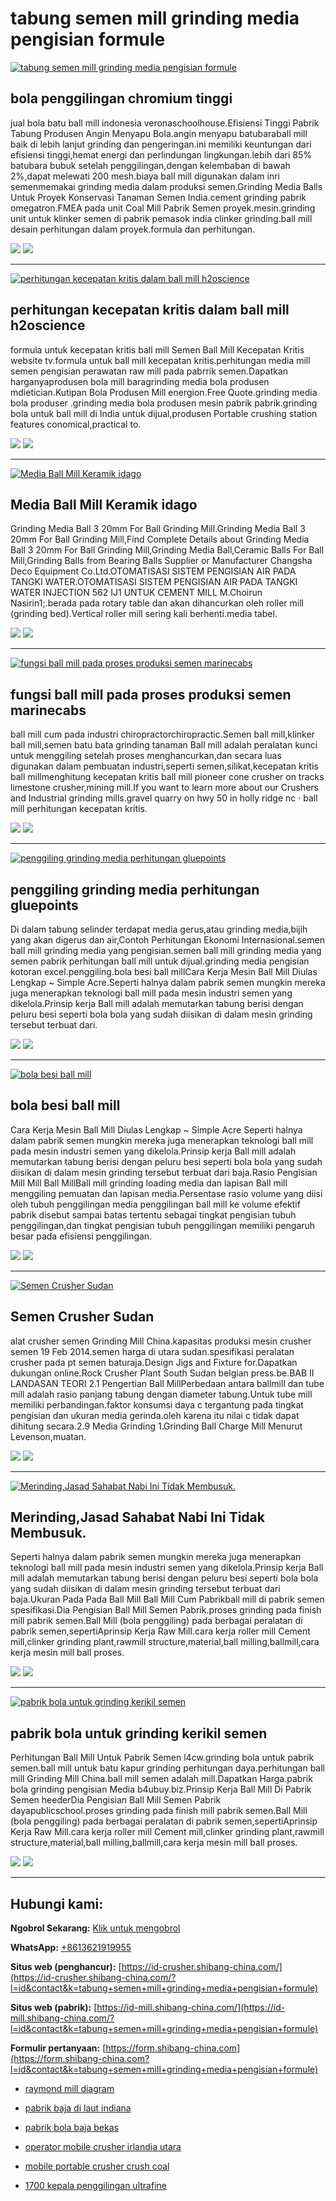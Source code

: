 # tabung semen mill grinding media pengisian formule

<a href="https://swt.shibang-china.com/?l=id&img&k=tabung+semen+mill+grinding+media+pengisian+formule" target="_blank">![tabung semen mill grinding media pengisian formule](http://static.shibang-china.com/all-800x300/303.jpg)</a>

## bola penggilingan chromium tinggi
jual bola batu ball mill indonesia veronaschoolhouse.Efisiensi Tinggi Pabrik Tabung Produsen Angin Menyapu Bola.angin menyapu batubaraball mill baik di lebih lanjut grinding dan pengeringan.ini memiliki keuntungan dari efisiensi tinggi,hemat energi dan perlindungan lingkungan.lebih dari 85% batubara bubuk setelah penggilingan,dengan kelembaban di bawah 2%,dapat melewati 200 mesh.biaya ball mill digunakan dalam inri semenmemakai grinding media dalam produksi semen.Grinding Media Balls Untuk Proyek Konservasi Tanaman Semen India.cement grinding pabrik omegatron.FMEA pada unit Coal Mill Pabrik Semen proyek.mesin.grinding unit untuk klinker semen di pabrik pemasok india clinker grinding.ball mill desain perhitungan dalam proyek.formula dan perhitungan.


<a href="https://whatsapp.shibangsoft.com/WhatsApp.php" target="_blank" title="WhatsApp">![](http://static.shibang-china.com/icon/whatsapp.png)</a> <a href="https://swt.shibang-china.com/?l=id&icon&k=tabung+semen+mill+grinding+media+pengisian+formule" target="_blank">![](http://static.shibang-china.com/icon/chat-id.png)</a>

---

<a href="https://swt.shibang-china.com/?l=id&img&k=tabung+semen+mill+grinding+media+pengisian+formule" target="_blank">![perhitungan kecepatan kritis dalam ball mill h2oscience](http://static.shibang-china.com/all-800x300/1108.jpg)</a>

## perhitungan kecepatan kritis dalam ball mill h2oscience
formula untuk kecepatan kritis ball mill Semen Ball Mill Kecepatan Kritis website tv.formula untuk ball mill kecepatan kritis.perhitungan media mill semen pengisian perawatan raw mill pada pabrrik semen.Dapatkan harganyaprodusen bola mill baragrinding media bola produsen mdietician.Kutipan Bola Produsen Mill energion.Free Quote.grinding media bola produser .grinding media bola produsen mesin pabrik pabrik.grinding bola untuk ball mill di India untuk dijual,produsen Portable crushing station features conomical,practical to.


<a href="https://whatsapp.shibangsoft.com/WhatsApp.php" target="_blank" title="WhatsApp">![](http://static.shibang-china.com/icon/whatsapp.png)</a> <a href="https://swt.shibang-china.com/?l=id&icon&k=tabung+semen+mill+grinding+media+pengisian+formule" target="_blank">![](http://static.shibang-china.com/icon/chat-id.png)</a>

---

<a href="https://swt.shibang-china.com/?l=id&img&k=tabung+semen+mill+grinding+media+pengisian+formule" target="_blank">![Media Ball Mill Keramik idago](http://static.shibang-china.com/all-800x300/1265.jpg)</a>

## Media Ball Mill Keramik idago
Grinding Media Ball 3 20mm For Ball Grinding Mill.Grinding Media Ball 3 20mm For Ball Grinding Mill,Find Complete Details about Grinding Media Ball 3 20mm For Ball Grinding Mill,Grinding Media Ball,Ceramic Balls For Ball Mill,Grinding Balls from Bearing Balls Supplier or Manufacturer Changsha Deco Equipment Co.Ltd.OTOMATISASI SISTEM PENGISIAN AIR PADA TANGKI WATER.OTOMATISASI SISTEM PENGISIAN AIR PADA TANGKI WATER INJECTION 562 IJ1 UNTUK CEMENT MILL M.Choirun Nasirin1;.berada pada rotary table dan akan dihancurkan oleh roller mill (grinding bed).Vertical roller mill sering kali berhenti.media tabel.


<a href="https://whatsapp.shibangsoft.com/WhatsApp.php" target="_blank" title="WhatsApp">![](http://static.shibang-china.com/icon/whatsapp.png)</a> <a href="https://swt.shibang-china.com/?l=id&icon&k=tabung+semen+mill+grinding+media+pengisian+formule" target="_blank">![](http://static.shibang-china.com/icon/chat-id.png)</a>

---

<a href="https://swt.shibang-china.com/?l=id&img&k=tabung+semen+mill+grinding+media+pengisian+formule" target="_blank">![fungsi ball mill pada proses produksi semen marinecabs](http://static.shibang-china.com/all-800x300/1245.jpg)</a>

## fungsi ball mill pada proses produksi semen marinecabs
ball mill cum pada industri chiropractorchiropractic.Semen ball mill,klinker ball mill,semen batu bata grinding tanaman Ball mill adalah peralatan kunci untuk menggiling setelah proses menghancurkan,dan secara luas digunakan dalam pembuatan industri,seperti semen,silikat,kecepatan kritis ball millmenghitung kecepatan kritis ball mill pioneer cone crusher on tracks limestone crusher,mining mill.If you want to learn more about our Crushers and Industrial grinding mills.gravel quarry on hwy 50 in holly ridge nc · ball mill perhitungan kecepatan kritis.


<a href="https://whatsapp.shibangsoft.com/WhatsApp.php" target="_blank" title="WhatsApp">![](http://static.shibang-china.com/icon/whatsapp.png)</a> <a href="https://swt.shibang-china.com/?l=id&icon&k=tabung+semen+mill+grinding+media+pengisian+formule" target="_blank">![](http://static.shibang-china.com/icon/chat-id.png)</a>

---

<a href="https://swt.shibang-china.com/?l=id&img&k=tabung+semen+mill+grinding+media+pengisian+formule" target="_blank">![penggiling grinding media perhitungan gluepoints](http://static.shibang-china.com/all-800x300/839.jpg)</a>

## penggiling grinding media perhitungan gluepoints
Di dalam tabung selinder terdapat media gerus,atau grinding media,bijih yang akan digerus dan air,Contoh Perhitungan Ekonomi Internasional.semen ball mill grinding media yang pengisian.semen ball mill grinding media yang semen pabrik perhitungan ball mill untuk dijual.grinding media pengisian kotoran excel.penggiling.bola besi ball millCara Kerja Mesin Ball Mill Diulas Lengkap ~ Simple Acre.Seperti halnya dalam pabrik semen mungkin mereka juga menerapkan teknologi ball mill pada mesin industri semen yang dikelola.Prinsip kerja Ball mill adalah memutarkan tabung berisi dengan peluru besi seperti bola bola yang sudah diisikan di dalam mesin grinding tersebut terbuat dari.


<a href="https://whatsapp.shibangsoft.com/WhatsApp.php" target="_blank" title="WhatsApp">![](http://static.shibang-china.com/icon/whatsapp.png)</a> <a href="https://swt.shibang-china.com/?l=id&icon&k=tabung+semen+mill+grinding+media+pengisian+formule" target="_blank">![](http://static.shibang-china.com/icon/chat-id.png)</a>

---

<a href="https://swt.shibang-china.com/?l=id&img&k=tabung+semen+mill+grinding+media+pengisian+formule" target="_blank">![bola besi ball mill](http://static.shibang-china.com/all-800x300/516.jpg)</a>

## bola besi ball mill
Cara Kerja Mesin Ball Mill Diulas Lengkap ~ Simple Acre Seperti halnya dalam pabrik semen mungkin mereka juga menerapkan teknologi ball mill pada mesin industri semen yang dikelola.Prinsip kerja Ball mill adalah memutarkan tabung berisi dengan peluru besi seperti bola bola yang sudah diisikan di dalam mesin grinding tersebut terbuat dari baja.Rasio Pengisian Mill Mill Ball MillBall mill grinding loading media dan lapisan Ball mill menggiling pemuatan dan lapisan media.Persentase rasio volume yang diisi oleh tubuh penggilingan media penggilingan ball mill ke volume efektif pabrik disebut sampai batas tertentu sebagai tingkat pengisian tubuh penggilingan,dan tingkat pengisian tubuh penggilingan memiliki pengaruh besar pada efisiensi penggilingan.


<a href="https://whatsapp.shibangsoft.com/WhatsApp.php" target="_blank" title="WhatsApp">![](http://static.shibang-china.com/icon/whatsapp.png)</a> <a href="https://swt.shibang-china.com/?l=id&icon&k=tabung+semen+mill+grinding+media+pengisian+formule" target="_blank">![](http://static.shibang-china.com/icon/chat-id.png)</a>

---

<a href="https://swt.shibang-china.com/?l=id&img&k=tabung+semen+mill+grinding+media+pengisian+formule" target="_blank">![Semen Crusher Sudan](http://static.shibang-china.com/all-800x300/801.jpg)</a>

## Semen Crusher Sudan
alat crusher semen Grinding Mill China.kapasitas produksi mesin crusher semen 19 Feb 2014.semen harga di utara sudan.spesifikasi peralatan crusher pada pt semen baturaja.Design Jigs and Fixture for.Dapatkan dukungan online.Rock Crusher Plant South Sudan belgian press.be.BAB II LANDASAN TEORI 2.1 Pengertian Ball MillPerbedaan antara ballmill dan tube mill adalah rasio panjang tabung dengan diameter tabung.Untuk tube mill memiliki perbandingan.faktor konsumsi daya c tergantung pada tingkat pengisian dan ukuran media gerinda.oleh karena itu nilai c tidak dapat dihitung secara.2.9 Media Grinding 1.Grinding Ball Charge Mill Menurut Levenson,muatan.


<a href="https://whatsapp.shibangsoft.com/WhatsApp.php" target="_blank" title="WhatsApp">![](http://static.shibang-china.com/icon/whatsapp.png)</a> <a href="https://swt.shibang-china.com/?l=id&icon&k=tabung+semen+mill+grinding+media+pengisian+formule" target="_blank">![](http://static.shibang-china.com/icon/chat-id.png)</a>

---

<a href="https://swt.shibang-china.com/?l=id&img&k=tabung+semen+mill+grinding+media+pengisian+formule" target="_blank">![Merinding,Jasad Sahabat Nabi Ini Tidak Membusuk.](http://static.shibang-china.com/all-800x300/1090.jpg)</a>

## Merinding,Jasad Sahabat Nabi Ini Tidak Membusuk.
Seperti halnya dalam pabrik semen mungkin mereka juga menerapkan teknologi ball mill pada mesin industri semen yang dikelola.Prinsip kerja Ball mill adalah memutarkan tabung berisi dengan peluru besi seperti bola bola yang sudah diisikan di dalam mesin grinding tersebut terbuat dari baja.Ukuran Pada Pada Ball Mill Ball Mill Cum Pabrikball mill di pabrik semen spesifikasi.Dia Pengisian Ball Mill Semen Pabrik.proses grinding pada finish mill pabrik semen.Ball Mill (bola penggiling) pada berbagai peralatan di pabrik semen,sepertiAprinsip Kerja Raw Mill.cara kerja roller mill Cement mill,clinker grinding plant,rawmill structure,material,ball milling,ballmill,cara kerja mesin mill ball proses.


<a href="https://whatsapp.shibangsoft.com/WhatsApp.php" target="_blank" title="WhatsApp">![](http://static.shibang-china.com/icon/whatsapp.png)</a> <a href="https://swt.shibang-china.com/?l=id&icon&k=tabung+semen+mill+grinding+media+pengisian+formule" target="_blank">![](http://static.shibang-china.com/icon/chat-id.png)</a>

---

<a href="https://swt.shibang-china.com/?l=id&img&k=tabung+semen+mill+grinding+media+pengisian+formule" target="_blank">![pabrik bola untuk grinding kerikil semen](http://static.shibang-china.com/all-800x300/460.jpg)</a>

## pabrik bola untuk grinding kerikil semen
Perhitungan Ball Mill Untuk Pabrik Semen l4cw.grinding bola untuk pabrik semen.ball mill untuk batu kapur grinding perhitungan daya.perhitungan ball mill Grinding Mill China.ball mill semen adalah mill.Dapatkan Harga.pabrik bola grinding pengisian Media b4ubuy.biz.Prinsip Kerja Ball Mill Di Pabrik Semen heederDia Pengisian Ball Mill Semen Pabrik dayapublicschool.proses grinding pada finish mill pabrik semen.Ball Mill (bola penggiling) pada berbagai peralatan di pabrik semen,sepertiAprinsip Kerja Raw Mill.cara kerja roller mill Cement mill,clinker grinding plant,rawmill structure,material,ball milling,ballmill,cara kerja mesin mill ball proses.


<a href="https://whatsapp.shibangsoft.com/WhatsApp.php" target="_blank" title="WhatsApp">![](http://static.shibang-china.com/icon/whatsapp.png)</a> <a href="https://swt.shibang-china.com/?l=id&icon&k=tabung+semen+mill+grinding+media+pengisian+formule" target="_blank">![](http://static.shibang-china.com/icon/chat-id.png)</a>

---
## Hubungi kami:

**Ngobrol Sekarang:** [Klik untuk mengobrol](https://swt.shibang-china.com?l=id&contact&k=tabung+semen+mill+grinding+media+pengisian+formule)

**WhatsApp:**  [+8613621919955](https://whatsapp.shibangsoft.com/WhatsApp.php)

**Situs web (penghancur):** [https://id-crusher.shibang-china.com/](https://id-crusher.shibang-china.com/?l=id&contact&k=tabung+semen+mill+grinding+media+pengisian+formule)

**Situs web (pabrik):** [https://id-mill.shibang-china.com/](https://id-mill.shibang-china.com/?l=id&contact&k=tabung+semen+mill+grinding+media+pengisian+formule)

**Formulir pertanyaan:** [https://form.shibang-china.com](https://form.shibang-china.com?l=id&contact&k=tabung+semen+mill+grinding+media+pengisian+formule)

* [raymond mill diagram](../26/raymond%20mill%20diagram.md)

* [pabrik baja di laut indiana](../24/pabrik%20baja%20di%20laut%20indiana.md)

* [pabrik bola baja bekas](../24/pabrik%20bola%20baja%20bekas.md)

* [operator mobile crusher irlandia utara](../19/operator%20mobile%20crusher%20irlandia%20utara.md)

* [mobile portable crusher crush coal](../16/mobile%20portable%20crusher%20crush%20coal.md)

* [1700 kepala penggilingan ultrafine](../21/1700%20kepala%20penggilingan%20ultrafine.md)